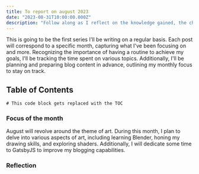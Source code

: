```yaml
---
title: To report on august 2023
date: "2023-08-31T10:00:00.000Z"
description: "Follow along as I reflect on the knowledge gained, the challenges conquered, and the hours dedicated to learning various subjects during the month of August 2023"
---
```


This is going to be the first series I'll be writing on a regular basis. Each post will correspond to a specific month, capturing what I've been focusing on and more. Recognizing the importance of having a routine to achieve my goals, I'll be tracking the time spent on various topics. Additionally, I'll be planning and preparing blog content in advance, outlining my monthly focus to stay on track.


## Table of Contents

```toc
# This code block gets replaced with the TOC
```

### Focus of the month

August will revolve around the theme of art. During this month, I plan to delve into various aspects of art, including learning Blender, honing my drawing skills, and exploring shaders. Additionally, I will dedicate some time to GatsbyJS to improve my blogging capabilities.

### Reflection